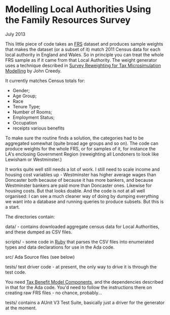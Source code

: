 Modelling Local Authorities Using the Family Resources Survey
=============================================================
July 2013

This little piece of code takes an [FRS](https://www.gov.uk/government/organisations/department-for-work-pensions/series/family-resources-survey--2)
dataset and produces sample weights that 
makes the dataset (or a subset of it) match 2011 Census data for each local authority 
in England and Wales. So in principle you can treat the whole FRS sample as if it came from
that Local Authority. The weight generator uses a technique described in [Survey
Reweighting for Tax Microsimulation
Modelling](http://ideas.repec.org/p/nzt/nztwps/03-17.html) by John Creedy.

It currently matches Census totals for:
 * Gender;
 * Age Group;
 * Race
 * Tenure Type;
 * Number of Rooms;
 * Employment Status;
 * Occupation
 * receipts various benefits

To make sure the routine finds a solution, the categories had to be aggregated
somewhat (quite broad age groups and so on). The code can produce weights for
the whole FRS, or for samples of it, for instance the LA's enclosing Government
Region (reweighting all Londoners to look like Lewisham or Westminster.)

It works quite well still needs a lot of work. I still need to scale income
and housing cost variables up - Westminster has higher average wages than
Doncaster both because of because it has more bankers, and because Westminster
bankers are paid more than Doncaster ones. Likewise for housing costs. But that
looks doable. And the code is not at all well organised: I can see a much
cleaner way of doing by dumping everything we want into a database and running
queries to produce subsets. But this is a start.

The directories contain:

data/ - contains downloaded aggregate census data for Local Authorities, and
these dumped as CSV files.

scripts/ - some code in [Ruby](http://ruby-lang.org) that parses the CSV files into
enumerated types and data declarations for use in the Ada code.

src/ Ada Source files (see below)

tests/ test driver code - at present, the only way to drive it is through the
test code.

You need [Tax Benefit Model Components](https://github.com/tax_benefit_model_components/),
and the dependencies described in that for the Ada code. You'd need to follow
the instructions there on creating raw FRS files - no chance, probably...

tests/ contains a AUnit V3 Test Suite, basically just a driver for the generator
at the moment.
